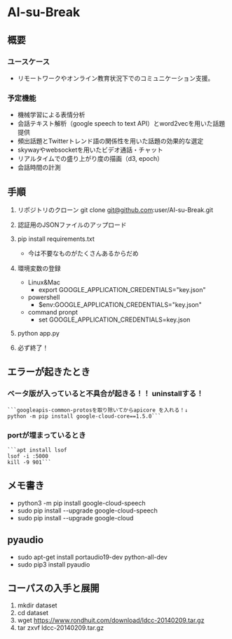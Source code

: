 # AI-su-Break

## 概要
### ユースケース
* リモートワークやオンライン教育状況下でのコミュニケーション支援。

### 予定機能
* 機械学習による表情分析
* 会話テキスト解析（google speech to text API）とword2vecを用いた話題提供
* 頻出話題とTwitterトレンド語の関係性を用いた話題の効果的な選定
* skywayやwebsocketを用いたビデオ通話・チャット
* リアルタイムでの盛り上がり度の描画（d3, epoch）
* 会話時間の計測

## 手順
1. リポジトリのクローン
git clone git@github.com:user/AI-su-Break.git

2. 認証用のJSONファイルのアップロード

3. pip install requirements.txt
    * 今は不要なものがたくさんあるからだめ

4. 環境変数の登録
    * Linux&Mac
        * export GOOGLE_APPLICATION_CREDENTIALS="key.json"
    * powershell
        * $env:GOOGLE_APPLICATION_CREDENTIALS="key.json"
    * command pronpt
        * set GOOGLE_APPLICATION_CREDENTIALS=key.json

5. python app.py

6. 必ず終了！

## エラーが起きたとき
  ### ベータ版が入っていると不具合が起きる！！ uninstallする！
    ```googleapis-common-protosを取り除いてからapicore を入れる！↓
    python -m pip install google-cloud-core==1.5.0```

  ### portが埋まっているとき
    ```apt install lsof
    lsof -i :5000
    kill -9 901```

## メモ書き
* python3 -m pip install google-cloud-speech
* sudo pip install --upgrade google-cloud-speech
* sudo pip install --upgrade google-cloud

## pyaudio
* sudo apt-get install portaudio19-dev python-all-dev
* sudo pip3 install pyaudio

## コーパスの入手と展開
1. mkdir dataset
2. cd dataset
3. wget https://www.rondhuit.com/download/ldcc-20140209.tar.gz
4. tar zxvf ldcc-20140209.tar.gz
